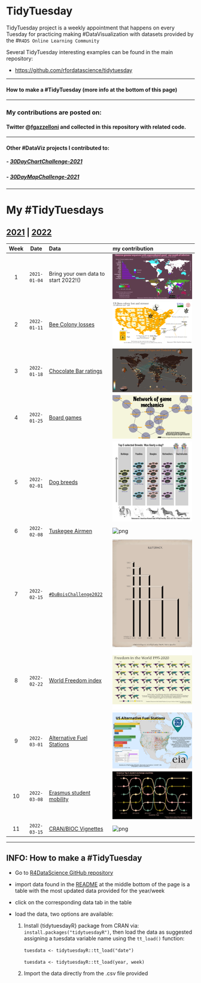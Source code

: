 # TidyTuesday

TidyTuesday project is a weekly appointment that happens on every Tuesday for practicing making #DataVisualization with datasets provided by the #`R4DS Online Learning Community`

Several TidyTuesday interesting examples can be found in the main repository:

- https://github.com/rfordatascience/tidytuesday

***
#### How to make a #TidyTuesday (more info at the bottom of this page) 

***
### My contributions are posted on: 

#### Twitter @[fgazzelloni](https://twitter.com/fgazzelloni) and collected in this repository with related code.

***
#### Other #DataViz projects I contributed to:

##### - [30DayChartChallenge-2021](https://github.com/Fgazzelloni/rstats-chart-challenge-2021)
##### - [30DayMapChallenge-2021](https://github.com/Fgazzelloni/30DayMapChallenge)

***
# My #TidyTuesdays
## [2021](data/2021) | [2022](data/2022)

| Week | Date | Data | my contribution 
| :---: | :---: | :--- | :--- 
| 1 | `2021-01-04` | Bring your own data to start 2022!() | ![png](data/2022/w1_your_own_data/your_own_data.png)
| 2 | `2022-01-11` | [Bee Colony losses](https://github.com/rfordatascience/tidytuesday/blob/master/data/2022/2022-01-11/readme.md)|![png](data/2022/w2_bees/w2_bees.png)
| 3 | `2022-01-18` | [Chocolate Bar ratings](https://github.com/rfordatascience/tidytuesday/blob/master/data/2022/2022-01-18/readme.md) |![png](data/2022/w3_chocolate/w3_chocolate.png)
| 4 | `2022-01-25` | [Board games](https://github.com/rfordatascience/tidytuesday/blob/master/data/2022/2022-01-25/readme.md)|![png](data/2022/w4_board_games/w4_board_games.png)
| 5 | `2022-02-01` | [Dog breeds](https://github.com/rfordatascience/tidytuesday/blob/master/data/2022/2022-02-01/readme.md)|![png](data/2022/w5_dogs/dog_prints_plot.png)
| 6 | `2022-02-08` | [Tuskegee Airmen](https://github.com/rfordatascience/tidytuesday/blob/master/data/2022/2022-02-08/readme.md)|![png](data/2022/w6_airforce/w6_airforce.png)
| 7 | `2022-02-15` | [`#DuBoisChallenge2022`](https://github.com/rfordatascience/tidytuesday/blob/master/data/2022/2022-02-15/readme.md)|![png](data/2022/w7_dubois/w7_number6.png)
| 8 | `2022-02-22` | [World Freedom index](https://github.com/rfordatascience/tidytuesday/blob/master/data/2022/2022-02-22/readme.md)|![png](data/2022/w8_wfi/freedom.png)
| 9 | `2022-03-01` | [Alternative Fuel Stations](https://github.com/rfordatascience/tidytuesday/blob/master/data/2022/2022-03-01/readme.md)|![png](data/2022/w9_stations/w9_stations.png)
| 10 | `2022-03-08` | [Erasmus student mobility](https://github.com/rfordatascience/tidytuesday/blob/master/data/2022/2022-03-08/readme.md) |![png](data/2022/w10_erasmus/er-network.png)
| 11 | `2022-03-15` | [CRAN/BIOC Vignettes](https://github.com/rfordatascience/tidytuesday/blob/master/data/2022/2022-03-15/readme.md)|![png](data/2022/w11_cran/w11_cran.png)

***
## INFO: How to make a #TidyTuesday

- Go to [R4DataScience GitHub repository](https://github.com/rfordatascience/tidytuesday)
- import data found in the [README](https://github.com/rfordatascience/tidytuesday/blob/master/README.md) at the middle bottom of the page is a table with the most updated data provided for the year/week
- click on the corresponding data tab in the table 
- load the data, two options are available: 

    1. Install {tidytuesdayR} package from CRAN via: `install.packages("tidytuesdayR")`, then load the data as suggested assigning a tuesdata variable name using the `tt_load()` function:
    
        `tuesdata <- tidytuesdayR::tt_load("date")`
        
        `tuesdata <- tidytuesdayR::tt_load(year, week)`
    
    2. Import the data directly from the .csv file provided 
